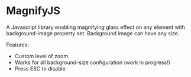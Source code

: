 # MagnifyJS
A Javascript library enabling magnifying glass effect on any element with background-image property set. Background image can have any size.

Features:
- Custom level of zoom
- Works for all background-size configuration (work in progress!)
- Press ESC to disable
